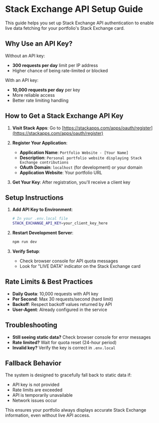 # Stack Exchange API Setup Guide

This guide helps you set up Stack Exchange API authentication to enable live data fetching for your portfolio's Stack Exchange card.

## Why Use an API Key?

Without an API key:
- **300 requests per day** limit per IP address
- Higher chance of being rate-limited or blocked

With an API key:
- **10,000 requests per day** per key
- More reliable access
- Better rate limiting handling

## How to Get a Stack Exchange API Key

1. **Visit Stack Apps**: Go to [https://stackapps.com/apps/oauth/register](https://stackapps.com/apps/oauth/register)

2. **Register Your Application**:
   - **Application Name**: `Portfolio Website - [Your Name]`
   - **Description**: `Personal portfolio website displaying Stack Exchange contributions`
   - **OAuth Domain**: `localhost` (for development) or your domain
   - **Application Website**: Your portfolio URL

3. **Get Your Key**: After registration, you'll receive a client key

## Setup Instructions

1. **Add API Key to Environment**:
   ```bash
   # In your .env.local file
   STACK_EXCHANGE_API_KEY=your_client_key_here
   ```

2. **Restart Development Server**:
   ```bash
   npm run dev
   ```

3. **Verify Setup**: 
   - Check browser console for API quota messages
   - Look for "LIVE DATA" indicator on the Stack Exchange card

## Rate Limits & Best Practices

- **Daily Quota**: 10,000 requests with API key
- **Per Second**: Max 30 requests/second (hard limit)
- **Backoff**: Respect backoff values returned by API
- **User-Agent**: Already configured in the service

## Troubleshooting

- **Still seeing static data?** Check browser console for error messages
- **Rate limited?** Wait for quota reset (24-hour period)
- **Invalid key?** Verify the key is correct in `.env.local`

## Fallback Behavior

The system is designed to gracefully fall back to static data if:
- API key is not provided
- Rate limits are exceeded
- API is temporarily unavailable
- Network issues occur

This ensures your portfolio always displays accurate Stack Exchange information, even without live API access.